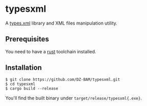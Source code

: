 # typesxml
A [types.xml](https://wiki.dzconfig.com/types/) library and XML files manipulation utility.

## Prerequisites
You need to have a [rust](https://www.rust-lang.org/) toolchain installed.

## Installation
```
$ git clone https://github.com/DZ-BAM/typesxml.git
$ cd typesxml
$ cargo build --release
```
You'll find the built binary under `target/release/typesxml{.exe}`.